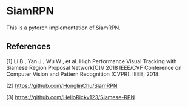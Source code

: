 # SiamRPN
This is a pytorch implementation of SiamRPN.

## References
[1] Li B , Yan J , Wu W , et al. High Performance Visual Tracking with Siamese Region Proposal Network[C]// 2018 IEEE/CVF Conference on Computer Vision and Pattern Recognition (CVPR). IEEE, 2018.

[2] https://github.com/HonglinChu/SiamRPN

[3] https://github.com/HelloRicky123/Siamese-RPN